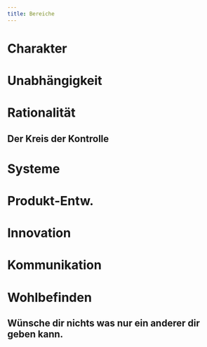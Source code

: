 ```yaml
---
title: Bereiche
---
```

# Charakter
# Unabhängigkeit
# Rationalität
## Der Kreis der Kontrolle
# Systeme
# Produkt-Entw.
# Innovation
# Kommunikation
# Wohlbefinden
## Wünsche dir nichts was nur ein anderer dir geben kann.
